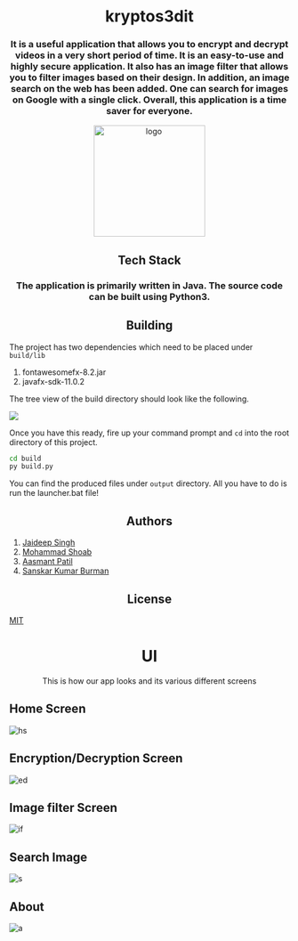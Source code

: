 <div align="center">
  
# kryptos3dit  

### It is a useful application that allows you to encrypt and decrypt videos in a very short period of time. It is an easy-to-use and highly secure application. It also has an image filter that allows you to filter images based on their design. In addition, an image search on the web has been added. One can search for images on Google with a single click. Overall, this application is a time saver for everyone.

<img src="https://user-images.githubusercontent.com/79747022/146983238-991e9377-5b0a-4dad-a6af-99f2b300c566.png" alt="logo" width="200"/>

## Tech Stack

### The application is primarily written in Java. The source code can be built using Python3.
  
</div>

<h2 align="center"> Building</h2>

The project has two dependencies which need to be placed under `build/lib`

1. fontawesomefx-8.2.jar 
2. javafx-sdk-11.0.2

The tree view of the build directory should look like the following. 

<img src="https://user-images.githubusercontent.com/79747022/146982567-18f93f2b-60d6-4981-83d6-6b23a7abb670.png">


Once you have this ready, fire up your command prompt and `cd` into the root directory of this project. 

```cmd
cd build
py build.py
```

You can find the produced files under `output` directory. All you have to do is run the launcher.bat file! 

<h2 align="center"> Authors </h2>

1. [Jaideep Singh](https://github.com/Jaideep25-tech) 
2. [Mohammad Shoab](https://github.com/Mohammad-Shoab) 
3. [Aasmant Patil](https://github.com/Aasmant) 
4. [Sanskar Kumar Burman](https://github.com/sanskaros)


<h2 align="center"> License </h2>

[MIT](./LICENSE.md)
  
<div align="center">
  
# UI

This is how our app looks and its various different screens</div>

## Home Screen

![hs](https://user-images.githubusercontent.com/79747022/146987058-b07b5116-ec8e-4b9d-9909-d5a150b9b603.jpeg)

## Encryption/Decryption Screen

![ed](https://user-images.githubusercontent.com/79747022/146987130-3d29704d-7d7a-4c3d-8c20-3917403672b4.jpeg)

## Image filter Screen

![if](https://user-images.githubusercontent.com/79747022/146987193-d64199c8-41f4-4135-958f-107d7c045e5e.jpeg)

## Search Image

![s](https://user-images.githubusercontent.com/79747022/146987241-4cedf18d-8078-4733-9fd6-706eaf37e035.jpeg)

## About

![a](https://user-images.githubusercontent.com/79747022/146987638-7a61bfb5-73c0-4c56-a973-e014266587f0.jpeg)
